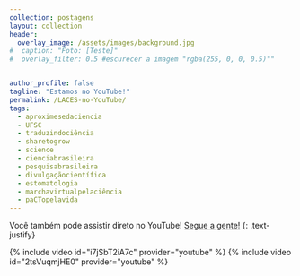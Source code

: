 ```yaml
---
collection: postagens
layout: collection
header:
  overlay_image: /assets/images/background.jpg
#  caption: "Foto: [Teste]"
#  overlay_filter: 0.5 #escurecer a imagem "rgba(255, 0, 0, 0.5)""


author_profile: false
tagline: "Estamos no YouTube!"
permalink: /LACES-no-YouTube/
tags:
  - aproximesedaciencia
  - UFSC
  - traduzindociência
  - sharetogrow
  - science
  - cienciabrasileira
  - pesquisabrasileira
  - divulgaçãocientífica
  - estomatologia
  - marchavirtualpelaciência
  - paCTopelavida
---
```

Você também pode assistir direto no YouTube! <a href="https://www.youtube.com/channel/UCJl1FHhw-QTHndzG9dchMjA">Segue a gente!</a>
{: .text-justify}

{% include video id="i7jSbT2iA7c" provider="youtube" %}
{% include video id="2tsVuqmjHE0" provider="youtube" %}
